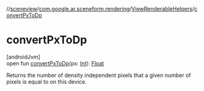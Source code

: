 //[sceneview](../../../index.md)/[com.google.ar.sceneform.rendering](../index.md)/[ViewRenderableHelpers](index.md)/[convertPxToDp](convert-px-to-dp.md)

# convertPxToDp

[androidJvm]\
open fun [convertPxToDp](convert-px-to-dp.md)(px: [Int](https://kotlinlang.org/api/latest/jvm/stdlib/kotlin/-int/index.html)): [Float](https://kotlinlang.org/api/latest/jvm/stdlib/kotlin/-float/index.html)

Returns the number of density independent pixels that a given number of pixels is equal to on this device.
